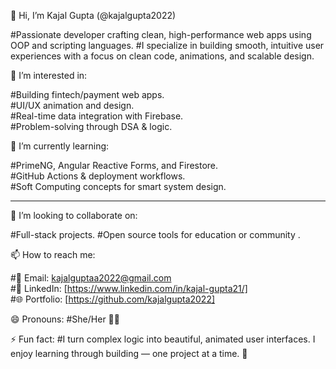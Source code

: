 👋 Hi, I’m Kajal Gupta (@kajalgupta2022)

 #Passionate developer crafting clean, high-performance web apps using OOP and scripting languages. 
 #I specialize in building smooth, intuitive user experiences with a focus on clean code, animations, and scalable design.
  
👀 I’m interested in:

#Building fintech/payment web apps.   
#UI/UX animation and design.   
#Real-time data integration with Firebase.   
#Problem-solving through DSA & logic.   



🌱 I’m currently learning:

#PrimeNG, Angular Reactive Forms, and Firestore.  
#GitHub Actions & deployment workflows.  
#Soft Computing concepts for smart system design.  

---

 💞️ I’m looking to collaborate on:
 
#Full-stack projects. 
#Open source tools for education or community .  

📫 How to reach me:

#📧 Email: kajalguptaa2022@gmail.com  
#💼 LinkedIn: [https://www.linkedin.com/in/kajal-gupta21/]  
#🌐 Portfolio: [https://github.com/kajalgupta2022]

 😄 Pronouns:
#She/Her 👩‍💻

 ⚡ Fun fact:
#I turn complex logic into beautiful, animated user interfaces. I enjoy learning through building — one project at a time. 🚀

